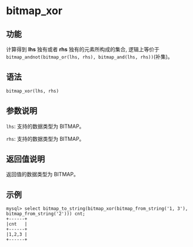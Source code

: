 # bitmap_xor

## 功能

计算得到 **lhs** 独有或者 **rhs** 独有的元素所构成的集合, 逻辑上等价于 `bitmap_andnot(bitmap_or(lhs, rhs), bitmap_and(lhs, rhs))`(补集)。

## 语法

```Haskell
bitmap_xor(lhs, rhs)
```

## 参数说明

`lhs`: 支持的数据类型为 BITMAP。

`rhs`: 支持的数据类型为 BITMAP。

## 返回值说明

返回值的数据类型为 BITMAP。

## 示例

```plain text
mysql> select bitmap_to_string(bitmap_xor(bitmap_from_string('1, 3'), bitmap_from_string('2'))) cnt;
+------+
|cnt   |
+------+
|1,2,3 |
+------+
```
